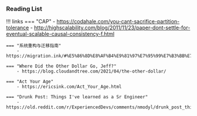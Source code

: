 ### Reading List


!!! links
    === "CAP"
        - https://codahale.com/you-cant-sacrifice-partition-tolerance
        - http://highscalability.com/blog/2011/11/23/paper-dont-settle-for-eventual-scalable-causal-consistency-f.html
        
    === "系统重构与迁移指南"
        - https://migration.ink/#%E5%86%8D%E8%AF%B4%E9%81%97%E7%95%99%E7%B3%BB%E7%BB%9F%E9%87%8D%E6%9E%84
        
    === "Where Did the Other Dollar Go, Jeff?"
        - https://blog.cloudandtree.com/2021/04/the-other-dollar/
    
    === "Act Your Age"
        - https://ericsink.com/Act_Your_Age.html
        
    === "Drunk Post: Things I've learned as a Sr Engineer"
        - https://old.reddit.com/r/ExperiencedDevs/comments/nmodyl/drunk_post_things_ive_learned_as_a_sr_engineer/
